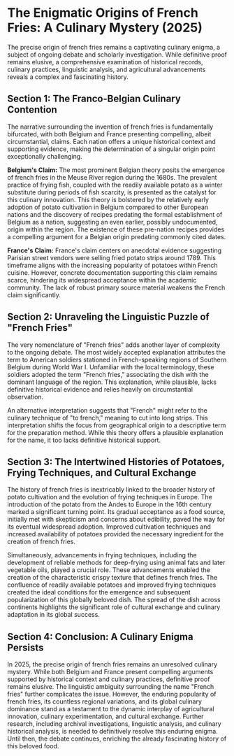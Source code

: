 # The Enigmatic Origins of French Fries: A Culinary Mystery (2025)

The precise origin of french fries remains a captivating culinary enigma, a subject of ongoing debate and scholarly investigation.  While definitive proof remains elusive, a comprehensive examination of historical records, culinary practices, linguistic analysis, and agricultural advancements reveals a complex and fascinating history.

## Section 1: The Franco-Belgian Culinary Contention

The narrative surrounding the invention of french fries is fundamentally bifurcated, with both Belgium and France presenting compelling, albeit circumstantial, claims.  Each nation offers a unique historical context and supporting evidence, making the determination of a singular origin point exceptionally challenging.

**Belgium's Claim:**  The most prominent Belgian theory posits the emergence of french fries in the Meuse River region during the 1680s.  The prevalent practice of frying fish, coupled with the readily available potato as a winter substitute during periods of fish scarcity, is presented as the catalyst for this culinary innovation.  This theory is bolstered by the relatively early adoption of potato cultivation in Belgium compared to other European nations and the discovery of recipes predating the formal establishment of Belgium as a nation, suggesting an even earlier, possibly undocumented, origin within the region.  The existence of these pre-nation recipes provides a compelling argument for a Belgian origin predating commonly cited dates.

**France's Claim:**  France's claim centers on anecdotal evidence suggesting Parisian street vendors were selling fried potato strips around 1789.  This timeframe aligns with the increasing popularity of potatoes within French cuisine.  However, concrete documentation supporting this claim remains scarce, hindering its widespread acceptance within the academic community.  The lack of robust primary source material weakens the French claim significantly.

## Section 2:  Unraveling the Linguistic Puzzle of "French Fries"

The very nomenclature of "French fries" adds another layer of complexity to the ongoing debate.  The most widely accepted explanation attributes the term to American soldiers stationed in French-speaking regions of Southern Belgium during World War I.  Unfamiliar with the local terminology, these soldiers adopted the term "French fries," associating the dish with the dominant language of the region.  This explanation, while plausible, lacks definitive historical evidence and relies heavily on circumstantial observation.

An alternative interpretation suggests that "French" might refer to the culinary technique of "to french," meaning to cut into long strips.  This interpretation shifts the focus from geographical origin to a descriptive term for the preparation method.  While this theory offers a plausible explanation for the name, it too lacks definitive historical support.

## Section 3: The Intertwined Histories of Potatoes, Frying Techniques, and Cultural Exchange

The history of french fries is inextricably linked to the broader history of potato cultivation and the evolution of frying techniques in Europe.  The introduction of the potato from the Andes to Europe in the 16th century marked a significant turning point.  Its gradual acceptance as a food source, initially met with skepticism and concerns about edibility, paved the way for its eventual widespread adoption.  Improved cultivation techniques and increased availability of potatoes provided the necessary ingredient for the creation of french fries.

Simultaneously, advancements in frying techniques, including the development of reliable methods for deep-frying using animal fats and later vegetable oils, played a crucial role.  These advancements enabled the creation of the characteristic crispy texture that defines french fries.  The confluence of readily available potatoes and improved frying techniques created the ideal conditions for the emergence and subsequent popularization of this globally beloved dish.  The spread of the dish across continents highlights the significant role of cultural exchange and culinary adaptation in its global success.

## Section 4:  Conclusion: A Culinary Enigma Persists

In 2025, the precise origin of french fries remains an unresolved culinary mystery.  While both Belgium and France present compelling arguments supported by historical context and culinary practices, definitive proof remains elusive.  The linguistic ambiguity surrounding the name "French fries" further complicates the issue.  However, the enduring popularity of french fries, its countless regional variations, and its global culinary dominance stand as a testament to the dynamic interplay of agricultural innovation, culinary experimentation, and cultural exchange.  Further research, including archival investigations, linguistic analysis, and culinary historical analysis, is needed to definitively resolve this enduring enigma.  Until then, the debate continues, enriching the already fascinating history of this beloved food.